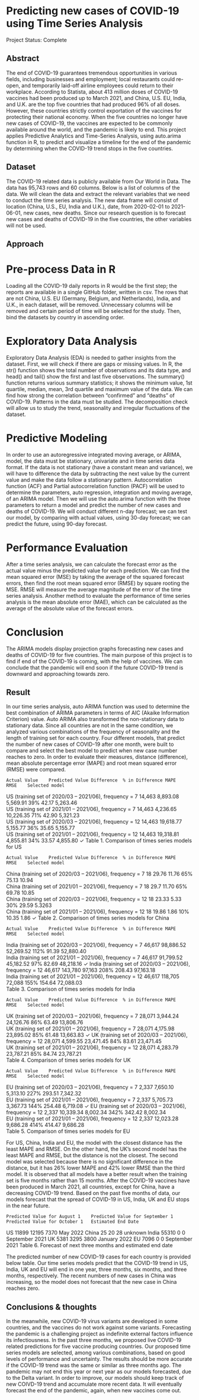 # Predicting new cases of COVID-19 using Time Series Analysis
Project Status: Complete

## Abstract
The end of COVID-19 guarantees tremendous opportunities in various fields, including businesses and employment; local restaurants could re-open, and temporarily laid-off airline employees could return to their workplace. According to Statista, about 413 million doses of COVID-19 vaccines had been produced up to March 2021, and China, U.S. EU, India, and U.K. are the top five countries that had produced 96% of all doses. However, these countries strictly control exportation of the vaccines for protecting their national economy. When the five countries no longer have new cases of COVID-19, the vaccines are expected to be commonly available around the world, and the pandemic is likely to end. This project applies Predictive Analytics and Time-Series Analysis, using auto.arima function in R, to predict and visualize a timeline for the end of the pandemic by determining when the COVID-19 trend stops in the five countries.

## Dataset
The COVID-19 related data is publicly available from Our World in Data. The data has 95,743 rows and 60 columns. Below is a list of columns of the data. We will clean the data and extract the relevant variables that we need to conduct the time series analysis. The new data frame will consist of location (China, U.S., EU, India and U.K.), date, from 2020-02-01 to 2021-06-01, new cases, new deaths. Since our research question is to forecast new cases and deaths of COVID-19 in the five countries, the other variables will not be used. 

## Approach

# Pre-process Data in R
Loading all the COVID-19 daily reports in R would be the first step; the reports are available in a single GitHub folder, written in csv. The rows that are not China, U.S. EU (Germany, Belgium, and Netherlands), India, and U.K., in each dataset, will be removed. Unnecessary columns will be removed and certain period of time will be selected for the study. Then, bind the datasets by country in ascending order. 

# Exploratory Data Analysis
Exploratory Data Analysis (EDA) is needed to gather insights from the dataset. First, we will check if there are gaps or missing values. In R, the str() function shows the total number of observations and its data type, and head() and tail() show the first and last five observations. The summary() function returns various summary statistics; it shows the minimum value, 1st quartile, median, mean, 3rd quartile and maximum value of the data. We can find how strong the correlation between “confirmed” and “deaths” of COVID-19. Patterns in the data must be studied. The decomposition check will allow us to study the trend, seasonality and irregular fluctuations of the dataset.

# Predictive Modeling
In order to use an autoregressive integrated moving average, or ARIMA, model, the data must be stationary, univariate and in time series data format. If the data is not stationary (have a constant mean and variance), we will have to difference the data by subtracting the next value by the current value and make the data follow a stationary pattern. Autocorrelation function (ACF) and Partial autocorrelation function (PACF) will be used to determine the parameters, auto regression, integration and moving average, of an ARIMA model. Then we will use the auto.arima function with the three parameters to return a model and predict the number of new cases and deaths of COVID-19. We will conduct different n-day forecast; we can test our model, by comparing with actual values, using 30-day forecast; we can predict the future, using 90-day forecast.

# Performance Evaluation
After a time series analysis, we can calculate the forecast error as the actual value minus the predicted value for each prediction. We can find the mean squared error (MSE) by taking the average of the squared forecast errors, then find the root mean squared error (RMSE) by square rooting the MSE. RMSE will measure the average magnitude of the error of the time series analysis. Another method to evaluate the performance of time series analysis is the mean absolute error (MAE), which can be calculated as the average of the absolute value of the forecast errors. 

# Conclusion
The ARIMA models display projection graphs forecasting new cases and deaths of COVID-19 for five countries. The main purpose of this project is to find if end of the COVID-19 is coming, with the help of vaccines. We can conclude that the pandemic will end soon if the future COVID-19 trend is downward and approaching towards zero. 

## Result
In our time series analysis, auto ARIMA function was used to determine the best combination of ARIMA parameters in terms of AIC (Akaike Information Criterion) value. Auto ARIMA also transformed the non-stationary data to stationary data. Since all countries are not in the same condition, we analyzed various combinations of the frequency of seasonality and the length of training set for each country. Four different models, that predict the number of new cases of COVID-19 after one month, were built to compare and select the best model to predict when new case number reaches to zero. In order to evaluate their measures, distance (difference), mean absolute percentage error (MAPE) and root mean squared error (RMSE) were compared.

	Actual Value	Predicted Value	Difference	% in Difference	MAPE	RMSE	Selected model
US (training set of 2020/03 – 2021/06), frequency = 7	14,463	8,893.08	5,569.91	39%	42.17	5,263.46	
US (training set of 2021/01 – 2021/06), frequency = 7	14,463	4,236.65	10,226.35	71%	42.90	5,321.23	
US (training set of 2020/03 – 2021/06), frequency = 12	14,463	19,618.77	5,155.77	36%	35.65	5,155.77	
US (training set of 2021/01 – 2021/06), frequency = 12	14,463	19,318.81	4,855.81	34%	33.57	4,855.80	✓
Table 1. Comparison of times series models for US

	Actual Value	Predicted Value	Difference	% in Difference	MAPE	RMSE	Selected model
China (training set of 2020/03 – 2021/06), frequency = 7	18	29.76	11.76	65%	75.13	10.94	
China (training set of 2021/01 – 2021/06), frequency = 7	18	29.7	11.70	65%	69.78	10.85	
China (training set of 2020/03 – 2021/06), frequency = 12	18	23.33	5.33	30%	29.59	5.3263	
China (training set of 2021/01 – 2021/06), frequency = 12	18	19.86	1.86	10%	10.35	1.86	✓
Table 2. Comparison of times series models for China

	Actual Value	Predicted Value	Difference	% in Difference	MAPE	RMSE	Selected model
India (training set of 2020/03 – 2021/06), frequency = 7	46,617	98,886.52	52,269.52	112%	91.39	52,880.40	
India (training set of 2021/01 – 2021/06), frequency = 7	46,617	91,799.52	45,182.52	97%	82.69	48,218.16	✓
India (training set of 2020/03 – 2021/06), frequency = 12	46,617	143,780	97,163	208%	208.43	97,163.18	
India (training set of 2021/01 – 2021/06), frequency = 12	46,617	118,705	72,088	155%	154.64	72,088.03	
Table 3. Comparison of times series models for India

	Actual Value	Predicted Value	Difference	% in Difference	MAPE	RMSE	Selected model
UK (training set of 2020/03 – 2021/06), frequency = 7	28,071	3,944.24	24,126.76	86%	63.49	13,806.76	
UK (training set of 2021/01 – 2021/06), frequency = 7	28,071	4,175.98	23,895.02	85%	61.48	13,663.83	✓
UK (training set of 2020/03 – 2021/06), frequency = 12	28,071	4,599.55	23,471.45	84%	83.61	23,471.45	
UK (training set of 2021/01 – 2021/06), frequency = 12	28,071	4,283.79	23,787.21	85%	84.74	23,787.21	
Table 4. Comparison of times series models for UK

	Actual Value	Predicted Value	Difference	% in Difference	MAPE	RMSE	Selected model
EU (training set of 2020/03 – 2021/06), frequency = 7	2,337	7,650.10	5,313.10	227%	293.51	7,342.32	
EU (training set of 2021/01 – 2021/06), frequency = 7	2,337	5,705.73	3,367.73	144%	254.48	6,719.08	✓
EU (training set of 2020/03 – 2021/06), frequency = 12	2,337	10,339.34	8,002.34	342%	342.42	8,002.34	
EU (training set of 2021/01 – 2021/06), frequency = 12	2,337	12,023.28	9,686.28	414%	414.47	9,686.28	
Table 5. Comparison of times series models for EU


For US, China, India and EU, the model with the closest distance has the least MAPE and RMSE. On the other hand, the UK’s second model has the least MAPE and RMSE, but the distance is not the closest. The second model was selected because there is no significant difference in the distance, but it has 26% lower MAPE and 42% lower RMSE than the third model. It is observed that all models have a better result when the training set is five months rather than 15 months.
After the COVID-19 vaccines have been produced in March 2021, all countries, except for China, have a decreasing COVID-19 trend. Based on the past five months of data, our models forecast that the spread of COVID-19 in US, India, UK and EU stops in the near future.

	Predicted Value for August 1	Predicted Value for September 1	Predicted Value for October 1	Estimated End Date
US	11899	12195	7370	May 2022
China	25	20	28	unknown
India	55310	0	0	September 2021
UK	5381	3295	3800	January 2022
EU	7096	0	0	September 2021
Table 6. Forecast of next three months and estimated end date


The predicted number of new COVID-19 cases for each country is provided below table. Our time series models predict that the COVID-19 trend in US, India, UK and EU will end in one year, three months, six months, and three months, respectively. The recent numbers of new cases in China was increasing, so the model does not forecast that the new case in China reaches zero. 

## Conclusions & thoughts
In the meanwhile, new COVID-19 virus variants are developed in some countries, and the vaccines do not work against some variants. Forecasting the pandemic is a challenging project as indefinite external factors influence its infectiousness. In the past three months, we proposed live COVID-19 related predictions for five vaccine producing countries. Our proposed time series models are selected, among various combinations, based on good levels of performance and uncertainty. The results should be more accurate if the COVID-19 trend was the same or similar as three months ago.
The pandemic may not end this year or next year as our models forecasted, due to the Delta variant. In order to improve, our models should keep track of new COIVD-19 trend and accumulate more recent data. It will eventually forecast the end of the pandemic, again, when new vaccines come out. 

